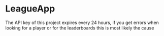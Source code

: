 # LeagueApp
The API key of this project expires every 24 hours, if you get errors when looking for a player or for the leaderboards this is most likely the cause
